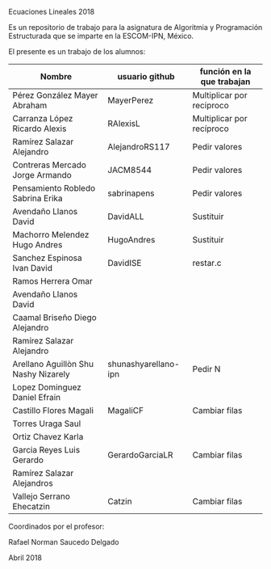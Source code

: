  Ecuaciones Lineales 2018

Es un repositorio de trabajo para la asignatura de 
Algoritmia y Programación Estructurada 
que se imparte en la ESCOM-IPN, México.

El presente es un trabajo de los alumnos:

| Nombre             |  usuario github  |   función en la que trabajan |
|-------------------|------------------|--------------------|
| Pérez González Mayer Abraham  | MayerPerez  | Multiplicar por reciproco |
| Carranza López Ricardo Alexis | RAlexisL | Multiplicar por recíproco |
| Ramírez Salazar Alejandro   | AlejandroRS117 | Pedir valores |
| Contreras Mercado Jorge Armando | JACM8544  | Pedir valores |
| Pensamiento Robledo Sabrina Erika | sabrinapens  | Pedir valores  |
| Avendaño Llanos David | DavidALL | Sustituir |
| Machorro Melendez Hugo Andres | HugoAndres | Sustituir |
| Sanchez Espinosa Ivan David | DavidISE | restar.c |
| Ramos Herrera Omar |  |  |
| Avendaño Llanos David |  |  |
| Caamal Briseño Diego Alejandro |  |  |
| Ramírez Salazar Alejandro  |  |  |
| Arellano Aguillòn Shu Nashy Nizarely  | shunashyarellano-ipn  | Pedir N  |
| Lopez Dominguez Daniel Efrain |  |  |
| Castillo Flores Magali |  MagaliCF  |  Cambiar filas  |
| Torres Uraga Saul |  |  |
| Ortiz Chavez Karla | | |
| Garcia Reyes Luis Gerardo |GerardoGarciaLR   | Cambiar filas   |
| Ramírez Salazar Alejandros |  |  |
| Vallejo Serrano Ehecatzin  |Catzin  |Cambiar filas  | 					
Coordinados por el profesor:

Rafael Norman Saucedo Delgado

Abril 2018

